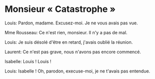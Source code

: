 # Monsieur « Catastrophe »

Louis: Pardon, madame. Excusez-moi. Je ne vous avais pas vue.

Mme Rousseau: Ce n'est rien, monsieur. Il n'y a pas de mal.

Louis: Je suis désolé d'être en retard, j'avais oublié la réunion.

Laurent: Ce n'est pas grave, nous n'avons pas encore commencé.

Isabelle: Louis ! Louis !

Louis: Isabelle ! Oh, parodon, execuse-moi, je ne t'avais pas entendue.
